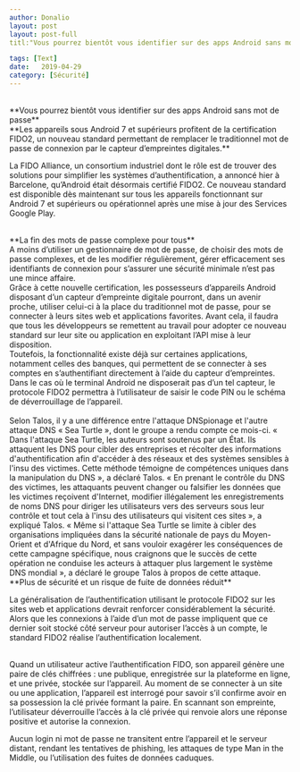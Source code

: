 ```yaml
---
author: Donalio
layout: post
layout: post-full
titl:"Vous pourrez bientôt vous identifier sur des apps Android sans mot de passe"

tags: [Text]
date:   2019-04-29 
category: [Sécurité]
---
```

<br/>
**Vous pourrez bientôt vous identifier sur des apps Android sans mot de passe**  

<br/>
**Les appareils sous Android 7 et supérieurs profitent de la certification FIDO2, un nouveau standard permettant de remplacer le traditionnel mot de passe de connexion par le capteur d’empreintes digitales.**

<br/>

La FIDO Alliance, un consortium industriel dont le rôle est de trouver des solutions pour simplifier les systèmes d’authentification, a annoncé hier à Barcelone, qu’Android était désormais certifié FIDO2. Ce nouveau standard est disponible dès maintenant sur tous les appareils fonctionnant sur Android 7 et supérieurs ou opérationnel après une mise à jour des Services Google Play.  

<br/>
**La fin des mots de passe complexe pour tous**
<br/>
A moins d’utiliser un gestionnaire de mot de passe, de choisir des mots de passe complexes, et de les modifier régulièrement, gérer efficacement ses identifiants de connexion pour s’assurer une sécurité minimale n’est pas une mince affaire. 
<br/>
Grâce à cette nouvelle certification, les possesseurs d’appareils Android disposant d’un capteur d’empreinte digitale pourront, dans un avenir proche, utiliser celui-ci à la place du traditionnel mot de passe, pour se connecter à leurs sites web et applications favorites. Avant cela, il faudra que tous les développeurs se remettent au travail pour adopter ce nouveau standard sur leur site ou application en exploitant l’API mise à leur disposition.  

<br/>
 Toutefois, la fonctionnalité existe déjà sur certaines applications, notamment celles des banques, qui permettent de se connecter à ses comptes en s’authentifiant directement à l’aide du capteur d’empreintes. Dans le cas où le terminal Android ne disposerait pas d’un tel capteur, le protocole FIDO2 permettra à l’utilisateur de saisir le code PIN ou le schéma de déverrouillage de l’appareil.
<br/>
 
<br/>
Selon Talos, il y a une différence entre l'attaque DNSpionage et l'autre attaque DNS « Sea Turtle », dont le groupe a rendu compte ce mois-ci. « Dans l'attaque Sea Turtle, les auteurs sont soutenus par un État. Ils attaquent les DNS pour cibler des entreprises et récolter des informations d'authentification afin d'accéder à des réseaux et des systèmes sensibles à l'insu des victimes. Cette méthode témoigne de compétences uniques dans la manipulation du DNS », a déclaré Talos. « En prenant le contrôle du DNS des victimes, les attaquants peuvent changer ou falsifier les données que les victimes reçoivent d'Internet, modifier illégalement les enregistrements de noms DNS pour diriger les utilisateurs vers des serveurs sous leur contrôle et tout cela à l'insu des utilisateurs qui visitent ces sites », a expliqué Talos. « Même si l'attaque Sea Turtle se limite à cibler des organisations impliquées dans la sécurité nationale de pays du Moyen-Orient et d'Afrique du Nord, et sans vouloir exagérer les conséquences de cette campagne spécifique, nous craignons que le succès de cette opération ne conduise les acteurs à attaquer plus largement le système DNS mondial », a déclaré le groupe Talos à propos de cette attaque.

<br/>
**Plus de sécurité et un risque de fuite de données réduit**

<br/>

La généralisation de l’authentification utilisant le protocole FIDO2 sur les sites web et applications devrait renforcer considérablement la sécurité. Alors que les connexions à l’aide d’un mot de passe impliquent que ce dernier soit stocké côté serveur pour autoriser l’accès à un compte, le standard FIDO2 réalise l’authentification localement.

<br>
Quand un utilisateur active l’authentification FIDO, son appareil génère une paire de clés chiffrées : une publique, enregistrée sur la plateforme en ligne, et une privée, stockée sur l’appareil. Au moment de se connecter à un site ou une application, l’appareil est interrogé pour savoir s’il confirme avoir en sa possession la clé privée formant la paire. En scannant son empreinte, l’utilisateur déverrouille l’accès à la clé privée qui renvoie alors une réponse positive et autorise la connexion.

<br>

Aucun login ni mot de passe ne transitent entre l’appareil et le serveur distant, rendant les tentatives de phishing, les attaques de type Man in the Middle, ou l’utilisation des fuites de données caduques.

<br>

<br>
<https://www.01net.com/actualites/vous-pourrez-bientot-vous-identifier-sur-des-apps-android-sans-mot-de-passe-1640320.html> 

